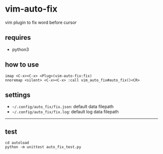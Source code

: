 # vim-auto-fix

vim plugin to fix word before cursor

## requires
* python3

## how to use
```
imap <C-x><C-x> <Plug>(vim-auto-fix:fix)
nnoremap <silent> <C-x><C-x> :call vim_auto_fix#auto_fix()<CR>
```

## settings
* `~/.config/auto_fix/fix.json`: default data filepath
* `~/.config/auto_fix/fix.log`: default log data filepath

----

## test
```
cd autoload
python -m unittest auto_fix_test.py
```
